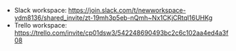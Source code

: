  * Slack workspace: https://join.slack.com/t/newworkspace-ydm8136/shared_invite/zt-19mh3p5eb-nQmh~Nx1CKjCRtqI16UHKg
 * Trello workspace: https://trello.com/invite/cp01dsw3/542248690493bc2c6c102aa4ed4a3f08